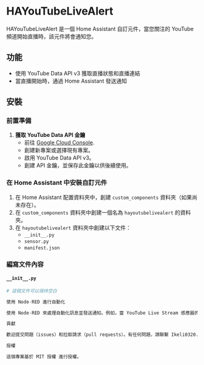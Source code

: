 # HAYouTubeLiveAlert

HAYouTubeLiveAlert 是一個 Home Assistant 自訂元件，當您關注的 YouTube 頻道開始直播時，該元件將會通知您。

## 功能

- 使用 YouTube Data API v3 獲取直播狀態和直播連結
- 當直播開始時，通過 Home Assistant 發送通知

## 安裝

### 前置準備

1. **獲取 YouTube Data API 金鑰**
   - 前往 [Google Cloud Console](https://console.cloud.google.com/).
   - 創建新專案或選擇現有專案。
   - 啟用 YouTube Data API v3。
   - 創建 API 金鑰，並保存此金鑰以供後續使用。

### 在 Home Assistant 中安裝自訂元件

1. 在 Home Assistant 配置資料夾中，創建 `custom_components` 資料夾（如果尚未存在）。
2. 在 `custom_components` 資料夾中創建一個名為 `hayoutubelivealert` 的資料夾。
3. 在 `hayoutubelivealert` 資料夾中創建以下文件：
   - `__init__.py`
   - `sensor.py`
   - `manifest.json`

### 編寫文件內容

#### `__init__.py`

```python
# 這個文件可以保持空白

使用 Node-RED 進行自動化

使用 Node-RED 來處理自動化訊息並發送通知。例如，當 YouTube Live Stream 感應器的狀態變為 Live 時，發送通知。

貢獻

歡迎提交問題（issues）和拉取請求（pull requests）。有任何問題，請聯繫 Ikeli0320.

授權

這個專案基於 MIT 授權 進行授權。